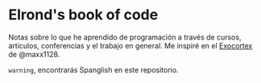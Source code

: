 # Elrond's book of code

 Notas sobre lo que he aprendido de programación a través de cursos, articulos, conferencias y el trabajo en general. Me inspiré en el [Exocortex](https://github.com/maxx1128/Webdev-Study-Notes) de @maxx1128.

`warning`, encontrarás Spanglish en este repositorio.